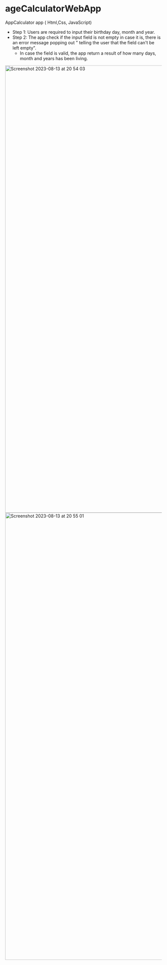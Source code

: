 # ageCalculatorWebApp
AppCalculator app ( Html,Css, JavaScript)
- Step 1: Users are required to input their birthday day, month and year.
- Step 2: The app check if the input field is not empty in case it is, there is an error message popping out " telling the user that the field
  can't be left empty".
  - In case the field is valid, the app return a result of how many days, month and years has been living.
<img width="1440" alt="Screenshot 2023-08-13 at 20 54 03" src="https://github.com/Joseph1818/ageCalculatorWebApp/assets/43114099/f5602e4f-b6cf-48b5-9077-7dc9a7cc0fbb">


<img width="1440" alt="Screenshot 2023-08-13 at 20 55 01" src="https://github.com/Joseph1818/ageCalculatorWebApp/assets/43114099/215a39ec-c52d-4976-a81d-8ce262630182">
